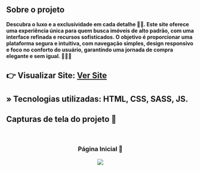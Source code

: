 <h2>Sobre o projeto</h2>

<p><b>Descubra o luxo e a exclusividade em cada detalhe 🏰💎. Este site oferece uma experiência única para quem busca imóveis de alto padrão, com uma interface refinada e recursos sofisticados. O objetivo é proporcionar uma plataforma segura e intuitiva, com navegação simples, design responsivo e foco no conforto do usuário, garantindo uma jornada de compra elegante e sem igual. 🏡✨🔑</b></p>

## 👉 Visualizar Site: <a href='#'>Ver Site</a>

## » Tecnologias utilizadas: HTML, CSS, SASS, JS.


<h2>Capturas de tela do projeto 📸</h2>
<br>
<h3 align='center'>Página Inicial 🏡</h3>

<div align='center'>
  <a href="#" target="_blank">
    <img src='./images/capa.png'/>
  </a>
</div>

